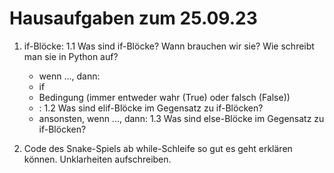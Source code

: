 # Hausaufgaben zum 25.09.23

1. if-Blöcke:
   1.1 Was sind if-Blöcke? Wann brauchen wir sie? Wie schreibt man sie in Python auf?

    - wenn ..., dann:
    - if
    - Bedingung (immer entweder wahr (True) oder falsch (False))
    - :
      1.2 Was sind elif-Blöcke im Gegensatz zu if-Blöcken?
    - ansonsten, wenn ..., dann:
      1.3 Was sind else-Blöcke im Gegensatz zu if-Blöcken?

2. Code des Snake-Spiels ab while-Schleife so gut es geht erklären können. Unklarheiten aufschreiben.
